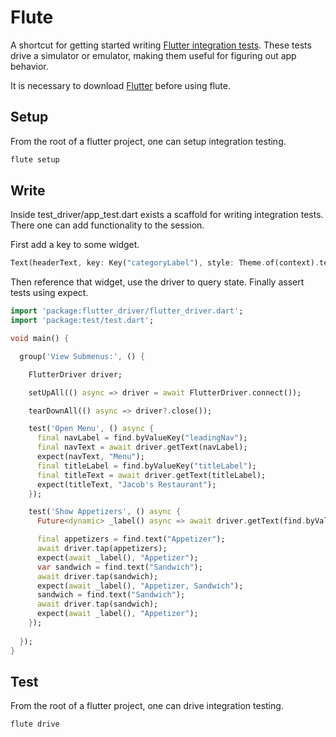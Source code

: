 # Flute

A shortcut for getting started writing [Flutter integration tests](https://flutter.dev/docs/cookbook/testing/integration/introduction). These tests drive a simulator or emulator, making them useful for figuring out app behavior. 

It is necessary to download [Flutter](https://flutter.dev/docs/get-started/install) before using flute.

## Setup
From the root of a flutter project, one can setup integration testing.

```bash
flute setup
```

## Write
Inside test_driver/app_test.dart exists a scaffold for writing integration tests. There one can add functionality to the session.

First add a key to some widget.
```dart
Text(headerText, key: Key("categoryLabel"), style: Theme.of(context).textTheme.display1)
```

Then reference that widget, use the driver to query state. Finally assert tests using expect. 
```dart
import 'package:flutter_driver/flutter_driver.dart';
import 'package:test/test.dart';

void main() {

  group('View Submenus:', () {

    FlutterDriver driver;

    setUpAll(() async => driver = await FlutterDriver.connect());

    tearDownAll(() async => driver?.close());

    test('Open Menu', () async {
      final navLabel = find.byValueKey("leadingNav");
      final navText = await driver.getText(navLabel);
      expect(navText, "Menu");
      final titleLabel = find.byValueKey("titleLabel");
      final titleText = await driver.getText(titleLabel);
      expect(titleText, "Jacob's Restaurant");
    });

    test('Show Appetizers', () async {
      Future<dynamic> _label() async => await driver.getText(find.byValueKey("categoryLabel"));

      final appetizers = find.text("Appetizer");
      await driver.tap(appetizers);
      expect(await _label(), "Appetizer");
      var sandwich = find.text("Sandwich");
      await driver.tap(sandwich);
      expect(await _label(), "Appetizer, Sandwich");
      sandwich = find.text("Sandwich");
      await driver.tap(sandwich);
      expect(await _label(), "Appetizer");
    });
    
  });
}
```

## Test
From the root of a flutter project, one can drive integration testing.

```bash
flute drive
```
